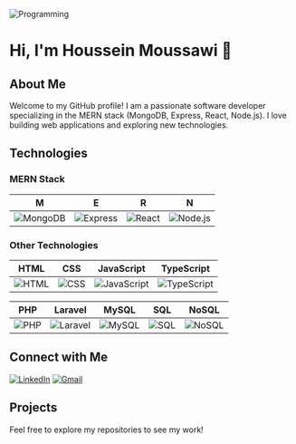 

![Programming](https://media.giphy.com/media/LmNwrBhejkK9EFP504/giphy.gif)

# Hi, I'm Houssein Moussawi 👋

## About Me
Welcome to my GitHub profile! I am a passionate software developer specializing in the MERN stack (MongoDB, Express, React, Node.js). I love building web applications and exploring new technologies.

## Technologies

### MERN Stack
| M | E | R | N |
|---|---|---|---|
| ![MongoDB](https://img.icons8.com/color/48/000000/mongodb.png) | ![Express](https://img.icons8.com/fluency/48/000000/express-js.png) | ![React](https://img.icons8.com/color/48/000000/react-native.png) | ![Node.js](https://img.icons8.com/color/48/000000/nodejs.png) |

### Other Technologies
| HTML | CSS | JavaScript | TypeScript |
|------|-----|------------|------------|
| ![HTML](https://img.icons8.com/color/48/000000/html-5.png) | ![CSS](https://img.icons8.com/color/48/000000/css3.png) | ![JavaScript](https://img.icons8.com/color/48/000000/javascript.png) | ![TypeScript](https://img.icons8.com/color/48/000000/typescript.png) |

| PHP | Laravel | MySQL | SQL | NoSQL |
|-----|---------|-------|-----|-------|
| ![PHP](https://img.icons8.com/officel/40/000000/php-logo.png) | ![Laravel](https://img.icons8.com/fluent/48/000000/laravel.png) | ![MySQL](https://img.icons8.com/ios-filled/50/000000/mysql-logo.png) | ![SQL](https://img.icons8.com/ios-filled/50/000000/sql.png) | ![NoSQL](https://img.icons8.com/windows/48/000000/database.png) |

## Connect with Me
[![LinkedIn](https://img.shields.io/badge/LinkedIn-0A66C2?style=for-the-badge&logo=linkedin&logoColor=white)](https://www.linkedin.com/in/houssein-moussawi1/)
[![Gmail](https://img.shields.io/badge/Gmail-D14836?style=for-the-badge&logo=gmail&logoColor=white)](mailto:hussein.a.msw@gmail.com)

## Projects
Feel free to explore my repositories to see my work!


